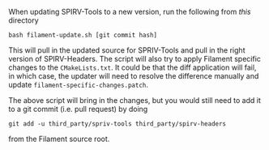 When updating SPIRV-Tools to a new version, run the following from *this* directory

```
bash filament-update.sh [git commit hash]
```

This will pull in the updated source for SPRIV-Tools and pull in the right version of SPIRV-Headers.
The script will also try to apply Filament specific changes to the `CMakeLists.txt`.  It could be
that the diff application will fail, in which case, the updater will need to resolve the difference
manually and update `filament-specific-changes.patch`.

The above script will bring in the changes, but you would still need to add it to a git commit
(i.e. pull request) by doing

```
git add -u third_party/spriv-tools third_party/spirv-headers
```

from the Filament source root.

